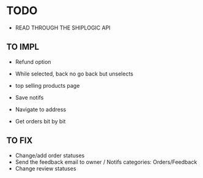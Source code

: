 # TODO

- READ THROUGH  THE SHIPLOGIC API

## TO IMPL

- Refund option
- While selected, back no go back but unselects
- top selling products page

 - Save notifs
- Navigate to address
- Get orders bit by bit
## TO FIX

- Change/add order statuses
- Send the feedback email to owner / Notifs categories: Orders/Feedback
- Change review statuses
